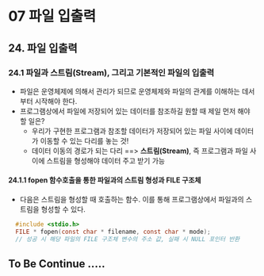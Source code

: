 # 07 파일 입출력
## 24. 파일 입출력
### 24.1 파일과 스트림(Stream), 그리고 기본적인 파일의 입출력
- 파일은 운영체제에 의해서 관리가 되므로 운영체제와 파일의 관계를 이해하는 데서부터 시작해야 한다.
- 프로그램상에서 파일에 저장되어 있는 데이터를 참조하길 원할 때 제일 먼저 해야 할 일은?
  + 우리가 구현한 프로그램과 참조할 데이터가 저장되어 있는 파일 사이에 데이터가 이동할 수 있는 다리를 놓는 것!
  + 데이터 이동의 경로가 되는 다리 ==> **스트림(Stream)**, 즉 프로그램과 파일 사이에 스트림을 형성해야 데이터 주고 받기 가능
#### 24.1.1 fopen 함수호출을 통한 파일과의 스트림 형성과 FILE 구조체
- 다음은 스트림을 형성할 때 호출하는 함수. 이를 통해 프로그램상에서 파일과의 스트림을 형성할 수 있다.
```c
  #include <stdio.h>
  FILE * fopen(const char * filename, const char * mode);
  // 성공 시 해당 파일의 FILE 구조체 변수의 주소 값, 실패 시 NULL 포인터 반환
```
## To Be Continue ..... 
